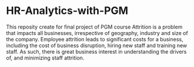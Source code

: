 # HR-Analytics-with-PGM
This reposity create for final project of PGM course
Attrition is a problem that impacts all businesses, irrespective of geography, industry and size of the company. Employee attrition leads to significant costs for a business, including the cost of business disruption, hiring new staff and training new staff. As such, there is great business interest in understanding the drivers of, and minimizing staff attrition.
